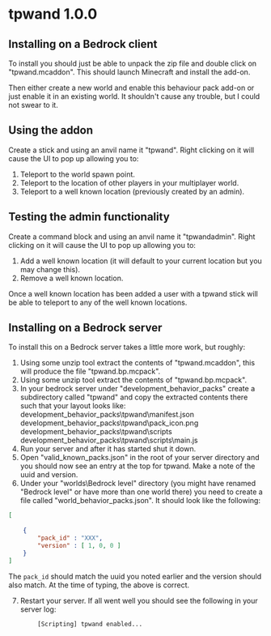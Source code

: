 # tpwand 1.0.0

## Installing on a Bedrock client

To install you should just be able to unpack the zip file and double click on "tpwand.mcaddon". This should launch Minecraft and install the add-on.

Then either create a new world and enable this behaviour pack add-on or just enable it in an existing world. It shouldn't cause any trouble, but I could not swear to it.

## Using the addon

Create a stick and using an anvil name it "tpwand". Right clicking on it will cause the UI to pop up allowing you to:

1) Teleport to the world spawn point.
2) Teleport to the location of other players in your multiplayer world.
3) Teleport to a well known location (previously created by an admin).

## Testing the admin functionality

Create a command block and using an anvil name it "tpwandadmin". Right clicking on it will cause the UI to pop up allowing you to:

1) Add a well known location (it will default to your current location but you may change this).
2) Remove a well known location.

Once a well known location has been added a user with a tpwand stick will be able to teleport to any of the well known locations.


## Installing on a Bedrock server

To install this on a Bedrock server takes a little more work, but roughly:

1) Using some unzip tool extract the contents of "tpwand.mcaddon", this will produce the file "tpwand.bp.mcpack".
2) Using some unzip tool extract the contents of "tpwand.bp.mcpack".
3) In your bedrock server under "development_behavior_packs" create a subdirectory called "tpwand" and copy the extracted contents there such that your layout looks like:
    development_behavior_packs\tpwand\manifest.json
    development_behavior_packs\tpwand\pack_icon.png
    development_behavior_packs\tpwand\scripts
    development_behavior_packs\tpwand\scripts\main.js
4) Run your server and after it has started shut it down.
5) Open "valid_known_packs.json" in the root of your server directory and you should now see an entry at the top for tpwand. Make a note of the uuid and version.
6) Under your "worlds\Bedrock level" directory (you might have renamed "Bedrock level" or have more than one world there) you need to create a file called "world_behavior_packs.json". It should look like the following:
```json
[
	
	{
		"pack_id" : "XXX",
		"version" : [ 1, 0, 0 ]
	}
]
```
The `pack_id` should match the uuid you noted earlier and the version should also match. At the time of typing, the above is correct.

7) Restart your server. If all went well you should see the following in your server log:

```text
        [Scripting] tpwand enabled...
```
